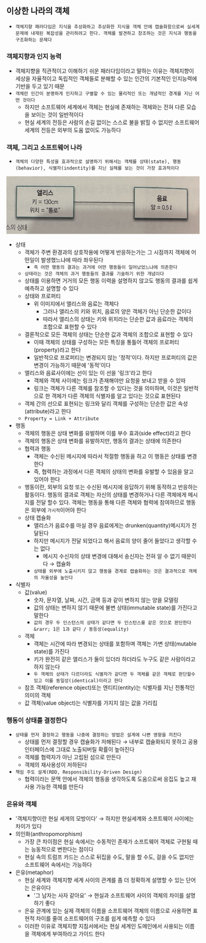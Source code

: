 ## 이상한 나라의 객체

- `객체지향 패러다임은 지식을 추상화하고 추상화한 지식을 객체 안에 캡슐화함으로써 실세계 문제에 내재된 복잡성을 관리하려고 한다. 객체를 발견하고 창조하는 것은 지식과 행동을 구조화하는 문제다`

### 객체지향과 인지 능력

- 객체지향을 직관적이고 이해하기 쉬운 패러다임이라고 말하는 이유는 객체지향이 세상을 자율적이고 독립적인 객체들로 분해할 수 있는 인간의 기본적인 인지능력에 기반을 두고 있기 때문
- `객체란 인간이 분명하게 인지하고 구별할 수 있는 물리적인 또는 개념적인 경계를 지닌 어떤 것이다`
    - 하지만 소프트웨어 세계에서 객체는 현실에 존재하는 객체와는 전혀 다른 모습을 보이는 것이 일반적이다
    - 현실 세계의 전등은 사람의 손길 없이는 스스로 불을 밝힐 수 없지만 소프트웨어 세계의 전등은 외부의 도움 없이도 가능하다

### 객체, 그리고 소프트웨어 나라

- `객체의 다양한 특성을 효과적으로 설명하기 위해서는 객체를 상태(state), 행동(behavior), 식별자(indentity)를 지닌 실체롤 보는 것이 가장 효과적이다`

<img src = "./IMG_5515.JPG" width = "600" height = "150">

- 상태
    - 객체가 주변 환경과의 상호작용에 어떻게 반응하는가는 그 시점까지 객체에 어떤일이 발생했느냐에 따라 좌우된다
        - `즉 어떤 행동의 결과는 과거에 어떤 행동들이 일어났었느냐에 의존한다`
    - `상태라는 것은 객체의 과거 행동들의 결과를 기술하기 위한 개념이다`
    - 상태를 이용하면 거거의 모든 행동 이력을 설명하지 않고도 행동의 결과를 쉽게 예측하고 설명할 수 있다
    - 상태와 프로퍼티
        - 위 이미지에서 앨리스와 음료는 객체다
            - 그러나 앨리스의 키와 위치, 음료의 양은 객체가 아닌 단순한 값이다
            - 따라서 앨리스의 상태는 키와 위치라는 단순한 값과 음료라는 객체의 조합으로 표현할 수 있다
    - 결론적으로 모든 객체의 상태는 단순한 값과 객체의 조합으로 표현할 수 있다
        - 이때 객체의 상태를 구성하는 모든 특징을 통틀어 객체의 프로퍼티(property)라고 한다
        - 일반적으로 프로퍼티는 변경되지 않는 '정적'이다. 하지만 프로퍼티의 값은 변경이 가능하기 때문에 '동적'이다
    - 앨리스와 음료사이에는 선이 있는 이 선을 '링크'라고 한다
        - 객체와 객체 사이에는 링크가 존재해야만 요청을 보내고 받을 수 있따
        - 링크는 객체가 다른 객체를 참조할 수 있다는 것을 의미하며, 이것은 일반적으로 한 객체가 다른 객체의 식별자를 알고 있다는 것으료 표현된다
    - 객체 간의 선으로 표현되는 링크와 달리 객체를 구성하는 단순한 값은 속성(attribute)라고 한다
    - `Property = Link + Attribute`
- 행동
    - 객체의 행동은 상태 변화를 유발하며 이를 부수 효과(side effect)라고 한다
    - 객체의 행동은 상태 변화를 유발하지만, 행동의 결과는 상태에 의존한다
    - 협력과 행동
        - 객체는 수신된 메시지에 따라서 적절항 행동을 하고 이 행동은 상태를 변경한다
        - 즉, 협력하는 과정에서 다른 객체의 상태의 변화를 유발할 수 있음을 알고 있어야 한다
    - 행동이란, 외부의 요청 또는 수신된 메시지에 응답하기 위해 동작하고 반응하는 활동이다. 행동의 결과로 객체는 자신의 상태를 변경하거나 다른 객체에게 메시지를 전달 할수 있다. 객체는 행동을 통해 다른
      객체와 협력에 참여하므로 행동은 외부에 `가시적`이어야 한다
    - 상태 캡슐화
        - 앨리스가 음료수를 마실 경우 음료에게는 drunken(quantity)메시지가 전달된다
        - 하지만 메시지가 전달 되었다고 해서 음료의 양이 줄어 들었다고 생각할 수는 없다
            - 메시지 수신자의 상태 변경에 대해서 송신자는 전혀 알 수 없기 때문이다 &rarr; 캡슐화
        - `상태를 외부에 노출시키지 않고 행동을 경계로 캡슐화하는 것은 결과적으로 객체의 자율성을 높인다`
- 식별자
    - 값(value)
        - 숫자, 문자열, 날짜, 시간, 금액 등과 같이 변하지 않는 양을 모델링
        - 값의 상태는 변하지 않기 때문에 불변 상태(immutable state)를 가진다고 말한다
        - `값의 경우 두 인스턴스의 상태가 같다면 두 인스턴스를 같은 것으로 판단한다 &rarr; 1은 1과 같다 / 동등성(equality)`
    - 객체
        - 객체는 시간에 따라 변경되는 상태를 포함하며 객체는 가변 상태(mutable state)를 가진다
        - 키가 완전히 같은 앨리스가 둘이 있더라 하더라도 누구도 같은 사람이라고 하지 않는다
        - `두 객체의 상태가 다르더라도 식별자가 같다면 두 객체를 같은 객체로 판단할수 있고 이를 동일성(identical)이라고 한다`
    - 참조 객체(reference object)또는 엔티티(entity)는 식별자를 지닌 전통적인 의미의 객체
    - 값 객체(value object)는 식별자를 가지지 않는 값을 가리킴

### 행동이 상태를 결정한다

- `상태를 먼저 결정하고 행동을 나중에 결정하는 방법은 설계에 나쁜 영향을 끼친다`
    - 상태를 먼저 결정할 경우 캡슐화가 저해된다 &rarr; 내부로 캡슐화되지 못하고 공용 인터페이스에 그대로 노출되버릴 확률이 높아진다
    - 객체를 협력자가 아닌 고립된 섬으로 만든다
    - 객체의 재사용성이 저하된다
- `책임 주도 설계(RDD, Responsibility-Driven Design)`
    - 협력이라는 문맥 안에서 객체의 행동을 생각하도록 도움으로써 응집도 높고 재사용 가능한 객체를 만든다

### 은유와 객체

- '객체지향이란 현실 세게의 모방이다' &rarr; 하지만 현실세계와 소프트웨어 사이에는 차이가 있다
- 의인화(anthropomorphism)
    - 가장 큰 차이점은 현실 속에서는 수동적인 존재가 소프트웨어 객체로 구현될 때는 능동적으로 변한다는 점이다
    - 현실 속의 트럼프 카드는 스스로 뒤집을 수도, 말을 할 수도, 걸을 수도 없지만 소프트웨어 속에서는 가능하다
- 은유(metaphor)
    - 현실 세계와 객체지향 세계 사이의 관계를 좀 더 정확하게 설명할 수 있는 단어는 은유이다
        - '그 남자는 사자 같아요' &rarr; 현실과 소프트웨어 사이의 객체의 차이를 설명하기 좋다
    - 은유 관계에 있는 실제 객체의 이름을 소프트웨어 객체의 이름으로 사용하면 표현적 차이를 줄여 소프트웨어의 구조를 쉽게 예측할 수 있다
    - 이러한 이유로 객체지향 지침서에서는 현실 세계인 도메인에서 사용되는 이름을 객체에게 부여하라고 가이드 한다
